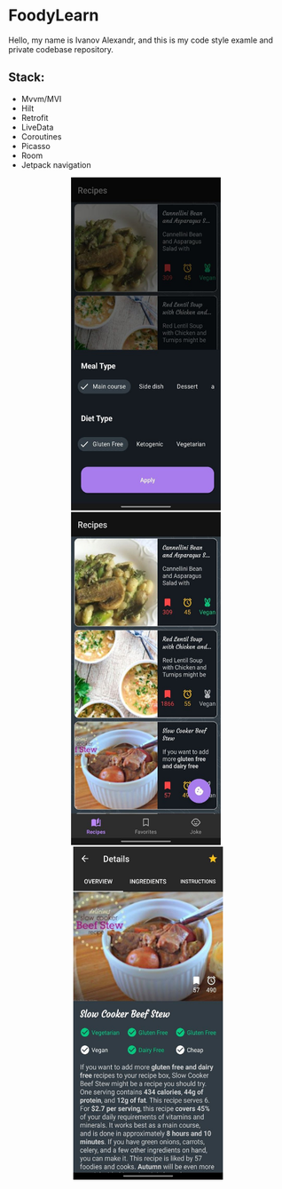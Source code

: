 # FoodyLearn

Hello, my name is Ivanov Alexandr, and this is my code style examle and private codebase repository. 

## Stack:
* Mvvm/MVI
* Hilt
* Retrofit
* LiveData
* Coroutines
* Picasso
* Room
* Jetpack navigation

<p align="center" >
  <img src="./img/1.jpg" alt="filter screen" width="270" height="600">
  &nbsp;
  <img src="./img/2.jpg" alt="filter screen" width="270" height="600">
  &nbsp;
  <img src="./img/3.jpg" alt="filter screen" width="270" height="600">
</p>
